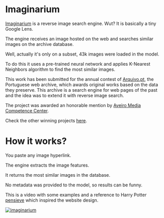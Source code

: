 # Imaginarium

[Imaginarium](https://imaginarium.pages.dev/?q=https%3A%2F%2Fhonda-automoveis.pt%2Fblog%2Fwp-content%2Fuploads%2F2020%2F05%2FHonda-S500-884x552.jpg) is a reverse image search engine. Wut? It is basically a tiny Google Lens.

The engine receives an image hosted on the web and searches similar images on the archive database.

Well, actually it's only on a subset, 43k images were loaded in the model.

To do this it uses a pre-trained neural network and applies K-Nearest Neighbors algorithm to find the most similar images.

This work has been submitted for the annual contest of [Arquivo.pt](https://arquivo.pt), the Portuguese web archive, which awards original works based on the data they preserve. This archive is a search engine for web pages of the past and the idea was to extend it with reverse image search.

The project was awarded an honorable mention by [Aveiro Media Competence Center](https://a-mcc.eu/pt).

Check the other winning projects [here](https://sobre.arquivo.pt/pt/conheca-os-vencedores-do-premio-arquivo-pt-2023).

# How it works?

You paste any image hyperlink.

The engine extracts the image features.

It returns the most similar images in the database.

No metadata was provided to the model, so results can be funny.

This is a video with some examples and a reference to Harry Potter [pensieve](https://harrypotter.fandom.com/wiki/Pensieve) which inspired the website design.

[![imaginarium](https://img.youtube.com/vi/dwebaxpzBGo/0.jpg)](https://www.youtube.com/watch?v=dwebaxpzBGo)
